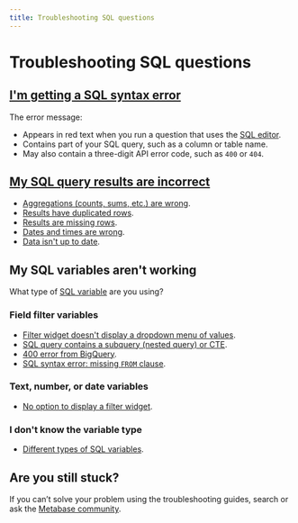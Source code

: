 ```yaml
---
title: Troubleshooting SQL questions
---
```


# Troubleshooting SQL questions

## [I'm getting a SQL syntax error][debugging-sql-syntax]

The error message:

- Appears in red text when you run a question that uses the [SQL editor][sql-editor].
- Contains part of your SQL query, such as a column or table name.
- May also contain a three-digit API error code, such as `400` or `404`.

## [My SQL query results are incorrect][debugging-sql-logic]

- [Aggregations (counts, sums, etc.) are wrong][debugging-aggregations].
- [Results have duplicated rows][debugging-duplicated-data].
- [Results are missing rows][debugging-missing-data].
- [Dates and times are wrong][troubleshooting-datetimes].
- [Data isn't up to date][troubleshooting-database-syncs].

## My SQL variables aren't working

What type of [SQL variable][sql-variable-def] are you using?

### Field filter variables

- [Filter widget doesn't display a dropdown menu of values](./filters.html#are-you-seeing-a-different-kind-of-input-widget-than-you-expected).
- [SQL query contains a subquery (nested query) or CTE](../users-guide/13-sql-parameters.html#field-filters-dont-work-with-table-aliases).
- [400 error from BigQuery](../users-guide/13-sql-parameters.html#some-databases-require-the-schema-in-the-from-clause).
- [SQL syntax error: missing `FROM` clause](../users-guide/writing-sql.html#how-metabase-executes-sql-variables).

### Text, number, or date variables

- [No option to display a filter widget](../users-guide/13-sql-parameters.html#field-filter-compatible-types).

### I don't know the variable type

- [Different types of SQL variables][sql-variable-type].

## Are you still stuck?

If you can’t solve your problem using the troubleshooting guides, search or ask the [Metabase community][discourse].

[debugging-aggregations]: /learn/debugging-sql/sql-logic.html#aggregated-results-counts-sums-etc-are-wrong
[debugging-duplicated-data]: /learn/debugging-sql/sql-logic-duplicated-data.html
[debugging-missing-data]: /learn/debugging-sql/sql-logic-missing-data.html
[debugging-sql-logic]: /learn/debugging-sql/sql-logic.html
[debugging-sql-syntax]: /learn/debugging-sql/sql-syntax.html
[discourse]: https://discourse.metabase.com/
[sql-editor]: /glossary/native_query_editor.html
[sql-variable-def]: /glossary/variable.html#example-variable-in-metabase
[sql-variable-type]: /learn/sql-questions/sql-variables.html#the-different-types-of-variables-available-for-native-sql-queries
[troubleshooting-database-syncs]: ./sync-fingerprint-scan.html
[troubleshooting-datetimes]: ./timezones.html